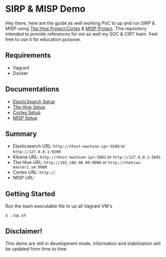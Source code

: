 # SIRP & MISP Demo
Hey there, here are the guide as well working PoC to up and run SIRP & MISP using [The Hive Project](https://thehive-project.org/),[Cortex](https://thehive-project.org/) & [MISP Project](https://www.misp-project.org).
This repository intended to provide references for me as well my SOC & CIRT team. Feel free to use it for education purpose.

## Requirements
* Vagrant
* Docker

## Documentations
* [ElasticSearch Setup]()
* [The Hive Setup](https://github.com/malikperang/sirp_misp_demo/blob/master/thehive-vagrant/INSTALLATION.md)
* [Cortex Setup](https://github.com/malikperang/sirp_misp_demo/blob/master/cortex-vagrant/INSTALLATION.md)
* [MISP Setup](https://github.com/malikperang/sirp_misp_demo/blob/master/misp-vagrant/INSTALLATION.md)

## Summary
* Elasticsearch URL: `http://<host-machine-ip>:9200` or `http://127.0.0.1:9200`
* Kibana URL: `http://<host-machine-ip>:5601` or `http://127.0.0.1:5601`
* The Hive URL: `http://192.168.90.90:9000` or `http://thehive-master1.vm:9000`
* Cortex URL: `http://`
* MISP URL: 

## Getting Started
Run the bash executable file to up all Vagrant VM's
```
$ ./up.sh
```

## Disclaimer!
This demo are still in development mode, information and stabilization will be updated from time to time.
